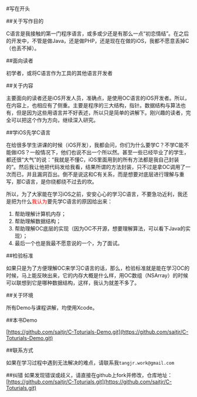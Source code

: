 #写在开头

##关于写作目的

C语言是我接触的第一门程序语言，或多或少还是有那么一点“初恋情结”。在之后的开发中，不管是做Java，还是做PHP，还是现在在做的iOS，我都不愿意丢掉C（也丢不掉）。

##面向读者

初学者，或将C语言作为工具的其他语言开发者

##关于内容

主要面向的读者还是iOS开发人员，准确点，是使用OC语言的iOS开发者。所以，在内容上，也相应有了侧重。主要是程序的三大结构，指针。数据结构与算法也有，但是因为这些用语言并不好表述，所以只是简单的讲解下。刚兴趣的读者，完全可以把这个作为方向，继续深入研究。

##学iOS先学C语言

在给很多学生讲课的时候（iOS开发），我都会问，你们为什么要学C？不学C能不能做iOS？一般情况下，他们也说不出一个所以然。甚至一些已经毕业了的学生，都还很“大气”的说：“我就是不懂C，iOS里面用到的所有方法都是我自己封装的”。然后我让他把代码发给我看，结果所谓的方法封装，只不过是拿OC调用了一次而已，并且漏洞百出。倒不是说这和C有关系，而是想要对底层进行理解与重写，那C语言，是你绕都绕不过去的坎。

所以，为了大家能在学习iOS之前，安安心心的学习C语言，不要急功近利，我还是把为什么<font color=red>我认为</font>要先学C语言的原因给出来：

1. 帮助理解计算机内存；
2. 帮助理解数据结构；
3. 帮助理解OC底层的实现（因为OC不开源，想要理解算法，可以看下Java的实现）；
4. 最后一个也是我最不愿意说的一个，为了面试。

##检验标准

如果只是为了方便理解OC来学习C语言的话，那么，检验标准就是能在学习OC的时候，马上能反映出来，它的内存大概是什么样，用OC数组（NSArray）的时候可以联想到它是哪种数据结构，这样，我认为就差不多了。

##关于环境

所有Demo与课程讲解，均使用Xcode。

##本书Demo

[https://github.com/saitjr/C-Toturials-Demo.git](https://github.com/saitjr/C-Toturials-Demo.git)

##联系方式

如果在学习过程中遇到无法解决的难点，请联系我`tangjr.work@gmail.com`

##纠错
如果发现错误或歧义，请直接在github上fork并修改，仓库地址：[https://github.com/saitjr/C-Toturials.git](https://github.com/saitjr/C-Toturials.git)
